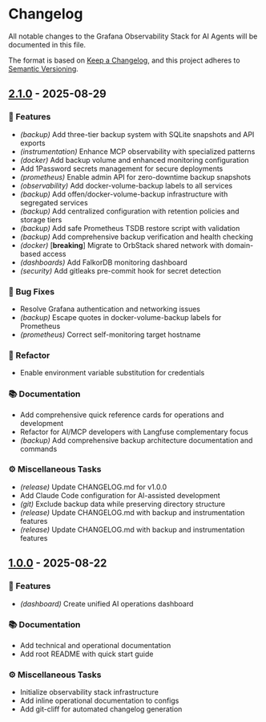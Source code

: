 # Changelog

All notable changes to the Grafana Observability Stack for AI Agents will be documented in this file.

The format is based on [Keep a Changelog](https://keepachangelog.com/en/1.0.0/),
and this project adheres to [Semantic Versioning](https://semver.org/spec/v2.0.0.html).
## [2.1.0](https://github.com/devops-adeel/grafana-orbstack/compare/v1.0.0..v2.1.0) - 2025-08-29

### 🚀 Features

- *(backup)* Add three-tier backup system with SQLite snapshots and API exports
- *(instrumentation)* Enhance MCP observability with specialized patterns
- *(docker)* Add backup volume and enhanced monitoring configuration
- Add 1Password secrets management for secure deployments
- *(prometheus)* Enable admin API for zero-downtime backup snapshots
- *(observability)* Add docker-volume-backup labels to all services
- *(backup)* Add offen/docker-volume-backup infrastructure with segregated services
- *(backup)* Add centralized configuration with retention policies and storage tiers
- *(backup)* Add safe Prometheus TSDB restore script with validation
- *(backup)* Add comprehensive backup verification and health checking
- *(docker)* [**breaking**] Migrate to OrbStack shared network with domain-based access
- *(dashboards)* Add FalkorDB monitoring dashboard
- *(security)* Add gitleaks pre-commit hook for secret detection

### 🐛 Bug Fixes

- Resolve Grafana authentication and networking issues
- *(backup)* Escape quotes in docker-volume-backup labels for Prometheus
- *(prometheus)* Correct self-monitoring target hostname

### 🚜 Refactor

- Enable environment variable substitution for credentials

### 📚 Documentation

- Add comprehensive quick reference cards for operations and development
- Refactor for AI/MCP developers with Langfuse complementary focus
- *(backup)* Add comprehensive backup architecture documentation and commands

### ⚙️ Miscellaneous Tasks

- *(release)* Update CHANGELOG.md for v1.0.0
- Add Claude Code configuration for AI-assisted development
- *(git)* Exclude backup data while preserving directory structure
- *(release)* Update CHANGELOG.md with backup and instrumentation features
- *(release)* Update CHANGELOG.md with backup and instrumentation features
## [1.0.0](https://github.com/devops-adeel/grafana-orbstack/compare/..v1.0.0) - 2025-08-22

### 🚀 Features

- *(dashboard)* Create unified AI operations dashboard

### 📚 Documentation

- Add technical and operational documentation
- Add root README with quick start guide

### ⚙️ Miscellaneous Tasks

- Initialize observability stack infrastructure
- Add inline operational documentation to configs
- Add git-cliff for automated changelog generation
<!-- generated by git-cliff -->
